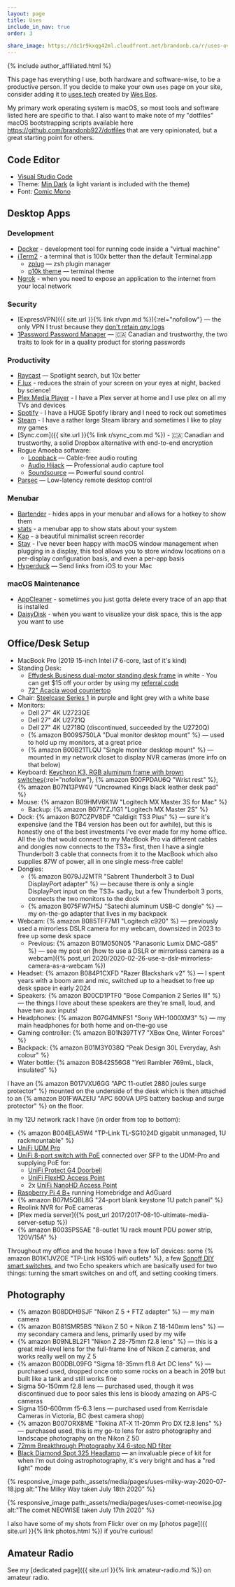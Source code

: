 ```yaml
---
layout: page
title: Uses
include_in_nav: true
order: 3

share_image: https://dc1r9kxqg42ml.cloudfront.net/brandonb.ca/r/uses-overhead-desk-v2-1400x1120.jpg
---
```


{% include author_affiliated.html %}

<!-- {% responsive_image path:_assets/media/pages/uses-desk-overview-v2.jpg alt:"My desk setup" %} -->

This page has everything I use, both hardware and software-wise, to be a productive person. If you decide to make your own `uses` page on your site, consider adding it to [uses.tech](https://uses.tech) created by [Wes Bos](https://twitter.com/wesbos).

My primary work operating system is macOS, so most tools and software listed here are specific to that. I also want to make note of my "dotfiles" macOS bootstrapping scripts available here <https://github.com/brandonb927/dotfiles> that are very opinionated, but a great starting point for others.

## Code Editor

- [Visual Studio Code](https://code.visualstudio.com/)
- Theme: [Min Dark](https://marketplace.visualstudio.com/items?itemName=miguelsolorio.min-theme) (a light variant is included with the theme)
- Font: [Comic Mono](https://dtinth.github.io/comic-mono-font/)

## Desktop Apps

### Development

- [Docker](https://www.docker.com/products/docker-desktop) - development tool for running code inside a "virtual machine"
- [iTerm2](https://www.iterm2.com/) - a terminal that is 100x better than the default Terminal.app
  - [zplug](https://github.com/zplug/zplug) — zsh plugin manager
  - [p10k theme](https://github.com/romkatv/powerlevel10k) — terminal theme
- [Ngrok](https://ngrok.com/) - when you need to expose an application to the internet from your local network

### Security

- [ExpressVPN]({{ site.url }}{% link r/vpn.md %}){:rel="nofollow"} — the only VPN I trust because they [don't retain _any_ logs](https://www.expressvpn.com/what-is-vpn/policy-towards-logs)
- [1Password Password Manager](https://1password.com/sign-up/ca/) — 🇨🇦 Canadian and trustworthy, the two traits to look for in a quality product for storing passwords

### Productivity

- [Raycast](https://www.raycast.com/) — Spotlight search, but 10x better
- [F.lux](https://justgetflux.com/) - reduces the strain of your screen on your eyes at night, backed by science!
- [Plex Media Player](https://www.plex.tv/en-ca/media-server-downloads/#plex-app) - I have a Plex server at home and I use plex on all my TVs and devices
- [Spotify](https://www.spotify.com/) - I have a HUGE Spotify library and I need to rock out sometimes
- [Steam](https://store.steampowered.com/about/) - I have a rather large Steam library and sometimes I like to play my games
- [Sync.com]({{ site.url }}{% link r/sync_com.md %}) - 🇨🇦 Canadian and trustworthy, a solid Dropbox alternative with end-to-end encryption
- Rogue Amoeba software:
  - [Loopback](https://rogueamoeba.com/loopback/) — Cable-free audio routing
  - [Audio Hijack](https://rogueamoeba.com/audiohijack/) — Professional audio capture tool
  - [Soundsource](https://rogueamoeba.com/soundsource/) — Powerful sound control
- [Parsec](https://parsec.app/) — Low-latency remote desktop control

### Menubar

- [Bartender](https://www.macbartender.com/) - hides apps in your menubar and allows for a hotkey to show them
- [stats](https://github.com/exelban/stats) - a menubar app to show stats about your system
- [Kap](https://getkap.co/) - a beautiful minimalist screen recorder
- [Stay](https://cordlessdog.com/stay/) - I've never been happy with macOS window management when plugging in a display, this tool allows you to store window locations on a per-display configuration basis, and even a per-app basis
- [Hyperduck](https://sindresorhus.com/hyperduck) — Send links from iOS to your Mac

### macOS Maintenance

- [AppCleaner](http://freemacsoft.net/appcleaner/) - sometimes you just gotta delete every trace of an app that is installed
- [DaisyDisk](https://daisydiskapp.com/) - when you want to visualize your disk space, this is the app you want to use

<!-- {% responsive_image path:_assets/media/pages/uses-overhead-desk-v2.jpg alt:"Desk setup overhead ❤️" %} -->

## Office/Desk Setup

- MacBook Pro (2019 15-inch Intel i7 6-core, last of it's kind)
- Standing Desk:
  - [Effydesk Business dual-motor standing desk frame](https://effydesk.ca/products/electric-adjustable-standing-desk-business-office) in white - You can get \$15 off your order by using my [referral code](http://effydesk.refr.cc/brandonb)
  - [72" Acacia wood countertop](https://www.lowes.ca/product/kitchen-countertops/q-solutions-acacia-straight-cut-kitchen-countertop-970792)
- Chair: [Steelcase Series 1](https://www.steelcase.com/products/office-chairs/steelcase-series-1/) in purple and light grey with a white base
- Monitors:
  - Dell 27" 4K U2723QE
  - Dell 27" 4K U2721Q
  - Dell 27" 4K U2718Q (discontinued, succeeded by the U2720Q)
  - {% amazon B009S750LA "Dual monitor desktop mount" %} — used to hold up my monitors, at a great price
  - {% amazon B00B21TLQU "Single monitor desktop mount" %} — mounted in my network closet to display NVR cameras (more info on that below)
- Keyboard: [Keychron K3, RGB aluminum frame with brown switches](https://www.keychron.com/products/keychron-k3-wireless-mechanical-keyboard?variant=32220198699097){:rel="nofollow"}, {% amazon B00FPDAU6Q "Wrist rest" %}, {% amazon B07N13PW4V "Uncrowned Kings black leather desk pad" %}
- Mouse: {% amazon B09HMV6K1W "Logitech MX Master 3S for Mac" %}
  - Backup: {% amazon B071YZJ1G1 "Logitech MX Master 2S" %}
- Dock: {% amazon B07CZPV8DF "Caldigit TS3 Plus" %} — sure it's expensive (and the TB4 version has been out for awhile), but this is honestly one of the best investments I've ever made for my home office. All the i/o that would connect to my MacBook Pro via different cables and dongles now connects to the TS3+ first, then I have a single Thunderbolt 3 cable that connects from it to the MacBook which also supplies 87W of power, all in one single mess-free cable!
- Dongles:
  - {% amazon B079JJ2MTR "Sabrent Thunderbolt 3 to Dual DisplayPort adapter" %} — because there is only a single DisplayPort input on the TS3+ sadly, but a few Thunderbolt 3 ports, connects the two monitors to the dock
  - {% amazon B075FW7H5J "Satechi aluminum USB-C dongle" %} — my on-the-go adapter that lives in my backpack
- Webcam: {% amazon B085TFF7M1 "Logitech c920" %} — previously used a mirrorless DSLR camera for my webcam, downsized in 2023 to free up some desk space
  - Previous: {% amazon B01M050N05 "Panasonic Lumix DMC-G85" %} — see my post on [how to use a DSLR or mirrorless camera as a webcam]({% post_url 2020/2020-02-26-use-a-dslr-mirrorless-camera-as-a-webcam %})
- Headset: {% amazon B084P1CXFD "Razer Blackshark v2" %} — I spent years with a boom arm and mic, switched up to a headset to free up desk space in early 2024
- Speakers: {% amazon B00CD1PTF0 "Bose Companion 2 Series III" %} — the things I love about these speakers are they're small, loud, and have two aux inputs!
- Headphones: {% amazon B07G4MNFS1 "Sony WH-1000XM3" %} — my main headphones for both home and on-the-go use
- Gaming controller: {% amazon B01N397TY7 "XBox One, Winter Forces" %}
- Backpack: {% amazon B01M3Y038Q "Peak Design 30L Everyday, Ash colour" %}
- Water bottle: {% amazon B0842S56G8 "Yeti Rambler 769mL, black, insulated" %}

<!-- {% responsive_image path:_assets/media/pages/uses-desk-keyboard-v2.jpg alt:"Keychron K2 keyboard, RØDE NT-USB-Mini microphone, Logitech MX Master 2S mouse" %} -->

I have an {% amazon B017VXU6GG "APC 11-outlet 2880 joules surge protector" %} mounted on the underside of the desk which is then attached to an {% amazon B01FWAZEIU "APC 600VA UPS battery backup and surge protector" %} on the floor.

In my 12U network rack I have (in order from top to bottom):

- {% amazon B004ELA5W4 "TP-Link TL-SG1024D gigabit unmanaged, 1U rackmountable" %}
- [UniFi UDM Pro](https://ca.store.ui.com/products/udm-pro)
- [UniFi 8-port switch with PoE](https://ca.store.ui.com/products/unifi-switch-8-150w) connected over SFP to the UDM-Pro and supplying PoE for:
  - [UniFi Protect G4 Doorbell](https://ca.store.ui.com/products/uvc-g4-doorbell)
  - [UniFi FlexHD Access Point](https://ca.store.ui.com/products/unifi-flexhd)
  - 2x [UniFi NanoHD Access Point](https://ca.store.ui.com/products/unifi-nanohd-us)
- [Raspberry Pi 4 B+](https://www.buyapi.ca/product/raspberry-pi-3-model-b-plus/) running Homebridge and AdGuard
- {% amazon B07M5QBL8G "24-port blank keystone 1U patch panel" %}
- Reolink NVR for PoE cameras
- [Plex media server]({% post_url 2017/2017-08-10-ultimate-media-server-setup %})
- {% amazon B0035PS5AE "8-outlet 1U rack mount PDU power strip, 120V/15A" %}

Throughout my office and the house I have a few IoT devices: some {% amazon B01K1JVZOE "TP-Link HS105 wifi outlets" %}, a few [Sonoff DIY smart switches](https://sonoff.tech/product/diy-smart-switch/basicr2/), and two Echo speakers which are basically used for two things: turning the smart switches on and off, and setting cooking timers.

## Photography

- {% amazon B08DDH9SJF "Nikon Z 5 + FTZ adapter" %} — my main camera
- {% amazon B081SMR5BS "Nikon Z 50 + Nikon Z 18-140mm lens" %} — my secondary camera and lens, primarily used by my wife
- {% amazon B09NLBL2F1 "Nikon Z 28-75mm f2.8 lens" %} — this is a great mid-level lens for the full-frame line of Nikon Z cameras, and works really well on my Z 5
- {% amazon B00DBL09FG "Sigma 18-35mm f1.8 Art DC lens" %} — purchased used, dropped once onto some rocks on a beach in 2019 but built like a tank and still works fine
- Sigma 50-150mm f2.8 lens — purchased used, though it was discontinued due to poor sales this lens is bloody amazing on APS-C cameras
- Sigma 150-600mm f5-6.3 lens — purchased used from Kerrisdale Cameras in Victoria, BC (best camera shop)
- {% amazon B007ORX8ME "Tokina AT-X 11-20mm Pro DX f2.8 lens" %} — purchased used, this is my go-to lens for astro photography and landscape photography on the Nikon Z 50
- [72mm Breakthrough Photography X4 6-stop ND filter](https://breakthrough.photography/products/x4-neutral-density?variant=30850759569)
- [Black Diamond Spot 325 Headlamp](https://www.mec.ca/en/product/5061-168/Spot-325-Headlamp) — an invaluable piece of kit for when I'm out doing astrophotography, it's very bright and has a "red light" mode

{% responsive_image path:_assets/media/pages/uses-milky-way-2020-07-18.jpg alt:"The Milky Way taken July 18th 2020" %}

{% responsive_image path:_assets/media/pages/uses-comet-neowise.jpg alt:"The comet NEOWISE taken July 17th 2020" %}

I also have some of my shots from Flickr over on my [photos page]({{ site.url }}{% link photos.html %}) if you're curious!

## Amateur Radio

See my [dedicated page]({{ site.url }}{% link amateur-radio.md %}) on amateur radio.
